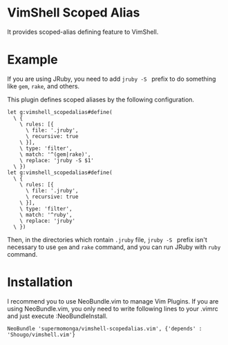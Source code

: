 # VimShell Scoped Alias

It provides scoped-alias defining feature to VimShell.

# Example

If you are using JRuby, you need to add `jruby -S ` prefix to do something like `gem`, `rake`, and others.

This plugin defines scoped aliases by the following configuration.

    let g:vimshell_scopedalias#define(
      \ {
        \ rules: [{
          \ file: '.jruby',
          \ recursive: true
        \ }],
        \ type: 'filter',
        \ match: '^(gem|rake)',
        \ replace: 'jruby -S $1'
      \ })
    let g:vimshell_scopedalias#define(
      \ {
        \ rules: [{
          \ file: '.jruby',
          \ recursive: true
        \ }],
        \ type: 'filter',
        \ match: '^ruby',
        \ replace: 'jruby'
      \ })


Then, in the directories which rontain `.jruby` file, `jruby -S ` prefix isn't necessary to use `gem` and `rake` command, and you can run JRuby with `ruby` command.



# Installation

I recommend you to use NeoBundle.vim to manage Vim Plugins.
If you are using NeoBundle.vim, you only need to write following lines to your .vimrc and just execute :NeoBundleInstall.

    NeoBundle 'supermomonga/vimshell-scopedalias.vim', {'depends' : 'Shougo/vimshell.vim'}



